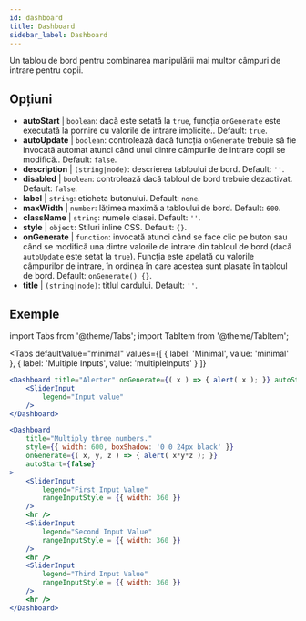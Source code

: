 ```yaml
--- 
id: dashboard 
title: Dashboard
sidebar_label: Dashboard 
---
```


Un tablou de bord pentru combinarea manipulării mai multor câmpuri de intrare pentru copii.

## Opțiuni

* __autoStart__ | `boolean`: dacă este setată la `true`, funcția `onGenerate` este executată la pornire cu valorile de intrare implicite.. Default: `true`.
* __autoUpdate__ | `boolean`: controlează dacă funcția `onGenerate` trebuie să fie invocată automat atunci când unul dintre câmpurile de intrare copil se modifică.. Default: `false`.
* __description__ | `(string|node)`: descrierea tabloului de bord. Default: `''`.
* __disabled__ | `boolean`: controlează dacă tabloul de bord trebuie dezactivat. Default: `false`.
* __label__ | `string`: eticheta butonului. Default: `none`.
* __maxWidth__ | `number`: lățimea maximă a tabloului de bord. Default: `600`.
* __className__ | `string`: numele clasei. Default: `''`.
* __style__ | `object`: Stiluri inline CSS. Default: `{}`.
* __onGenerate__ | `function`: invocată atunci când se face clic pe buton sau când se modifică una dintre valorile de intrare din tabloul de bord (dacă `autoUpdate` este setat la `true`). Funcția este apelată cu valorile câmpurilor de intrare, în ordinea în care acestea sunt plasate în tabloul de bord. Default: `onGenerate() {}`.
* __title__ | `(string|node)`: titlul cardului. Default: `''`.


## Exemple

import Tabs from '@theme/Tabs';
import TabItem from '@theme/TabItem';

<Tabs
    defaultValue="minimal"
    values={[
        { label: 'Minimal', value: 'minimal' },
        { label: 'Multiple Inputs', value: 'multipleInputs' }
    ]}
>

<TabItem value="minimal"> 

```jsx live
<Dashboard title="Alerter" onGenerate={( x ) => { alert( x ); }} autoStart={false} >
    <SliderInput
        legend="Input value"
    />
</Dashboard>
```

</TabItem>

<TabItem value="multipleInputs" > 

```jsx live
<Dashboard 
    title="Multiply three numbers."
    style={{ width: 600, boxShadow: '0 0 24px black' }}
    onGenerate={( x, y, z ) => { alert( x*y*z ); }} 
    autoStart={false} 
>
    <SliderInput
        legend="First Input Value"
        rangeInputStyle = {{ width: 360 }}
    />
    <hr />
    <SliderInput
        legend="Second Input Value"
        rangeInputStyle = {{ width: 360 }}
    />
    <hr />
    <SliderInput
        legend="Third Input Value"
        rangeInputStyle = {{ width: 360 }}
    />
    <hr />
</Dashboard>
```

</TabItem>

</Tabs>
